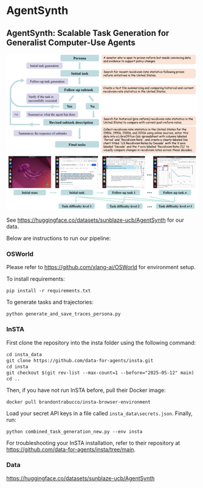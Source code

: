 # AgentSynth
## AgentSynth: Scalable Task Generation for Generalist Computer-Use Agents

![](Pipeline4.png?raw=true)

See https://huggingface.co/datasets/sunblaze-ucb/AgentSynth for our data.

Below are instructions to run our pipeline:

### OSWorld

Please refer to https://github.com/xlang-ai/OSWorld for environment setup.

To install requirements:
```
pip install -r requirements.txt
```

To generate tasks and trajectories:
```
python generate_and_save_traces_persona.py
```

### InSTA

First clone the repository into the insta folder using the following command:
```
cd insta_data
git clone https://github.com/data-for-agents/insta.git
cd insta
git checkout $(git rev-list --max-count=1 --before="2025-05-12" main)
cd ..
```
Then, if you have not run InSTA before, pull their Docker image:
```
docker pull brandontrabucco/insta-browser-environment
```
Load your secret API keys in a file called `insta_data\secrets.json`. Finally, run:
```
python combined_task_generation_new.py --env insta
```
For troubleshooting your InSTA installation, refer to their repository at https://github.com/data-for-agents/insta/tree/main.


### Data
https://huggingface.co/datasets/sunblaze-ucb/AgentSynth
